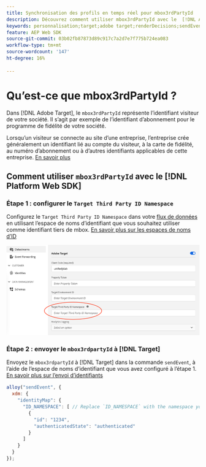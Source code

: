 ```yaml
---
title: Synchronisation des profils en temps réel pour mbox3rdPartyId
description: Découvrez comment utiliser mbox3rdPartyId avec le  [!DNL Adobe Experience Platform Web SDK].
keywords: personnalisation;target;adobe target;renderDecisions;sendEvent;mbox3rdPartyId;
feature: AEP Web SDK
source-git-commit: 03b02fb87873d89c917c7a2d7e7f775b724ea083
workflow-type: tm+mt
source-wordcount: '147'
ht-degree: 16%

---
```


# Qu’est-ce que mbox3rdPartyId ?

Dans [!DNL Adobe Target], le `mbox3rdPartyId` représente l’identifiant visiteur de votre société. Il s’agit par exemple de l’identifiant d’abonnement pour le programme de fidélité de votre société.

Lorsqu’un visiteur se connecte au site d’une entreprise, l’entreprise crée généralement un identifiant lié au compte du visiteur, à la carte de fidélité, au numéro d’abonnement ou à d’autres identifiants applicables de cette entreprise. [En savoir plus](https://experienceleague.adobe.com/docs/target/using/audiences/visitor-profiles/3rd-party-id.html)

## Comment utiliser `mbox3rdPartyId` avec le [!DNL Platform Web SDK]

### Étape 1 : configurer le `Target Third Party ID Namespace`

Configurez le `Target Third Party ID Namespace` dans votre [flux de données](https://experienceleague.adobe.com/en/docs/experience-platform/datastreams/overview) en utilisant l’espace de noms d’identifiant que vous souhaitez utiliser comme identifiant tiers de mbox. [En savoir plus sur les espaces de noms d’ID](https://experienceleague.adobe.com/docs/experience-platform/identity/namespaces.html)

![Interface utilisateur d’Experience Platform affichant le champ Espace de noms de l’identifiant tiers cible.](/help/dev/implement/client-side/aep-web-sdk/assets/mbox3rdpartyid.png)

### Étape 2 : envoyer le `mbox3rdpartyId` à [!DNL Target]

Envoyez le `mbox3rdpartyId` à [!DNL Target] dans la commande `sendEvent`, à l’aide de l’espace de noms d’identifiant que vous avez configuré à l’étape 1.
[En savoir plus sur l’envoi d’identifiants](/help/dev/implement/client-side/aep-web-sdk/using-mbox-3rdpartyid.md)

```javascript
alloy("sendEvent", {
  xdm: {
    "identityMap": {
      "ID_NAMESPACE": [ // Replace `ID_NAMESPACE` with the namespace you have configured in Step 1.
        {
          "id": "1234",
          "authenticatedState": "authenticated"
        }
      ]
    }
  }
});
```
